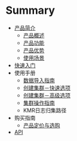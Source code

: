 # Summary

* [产品简介](README.md)
   * [产品概述](chan_pin_gai_shu.md)
   * [产品功能](chan_pin_gong_neng.md)
   * [产品优势](chan_pin_you_shi.md)
   * [使用场景](shi_yong_chang_jing.md)
* [快速入门](chapter1.md)
* 使用手册
   * [数据导入指南](shu_ju_dao_ru_zhi_nan.md)
   * [创建集群－快速选项](chuang_jian_ji_qun.md)
   * [创建集群－高级选项](chuang_jian_ji_qun_ff0d_gao_ji_xuan_xiang.md)
   * [集群操作指南](ji_qun_cao_zuo_zhi_nan.md)
   * KMR日志归集路径
* 购买指南
   * [产品定价与选购](chan_pin_ding_jia_yu_xuan_gou.md)
* [API](api.md)

